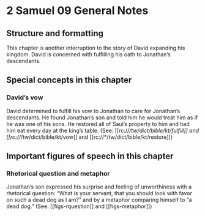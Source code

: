 # 2 Samuel 09 General Notes
## Structure and formatting

This chapter is another interruption to the story of David expanding his kingdom. David is concerned with fulfilling his oath to Jonathan’s descendants.

## Special concepts in this chapter

### David’s vow
David determined to fulfill his vow to Jonathan to care for Jonathan’s descendants. He found Jonathan’s son and told him he would treat him as if he was one of his sons. He restored all of Saul’s property to him and had him eat every day at the king’s table. (See: [[rc://*/tw/dict/bible/kt/fulfill]] and [[rc://*/tw/dict/bible/kt/vow]] and [[rc://*/tw/dict/bible/kt/restore]])

## Important figures of speech in this chapter

### Rhetorical question and metaphor
Jonathan’s son expressed his surprise and feeling of unworthiness with a rhetorical question: “What is your servant, that you should look with favor on such a dead dog as I am?” and by a metaphor comparing himself to “a dead dog.” (See: [[figs-rquestion]] and [[figs-metaphor]])